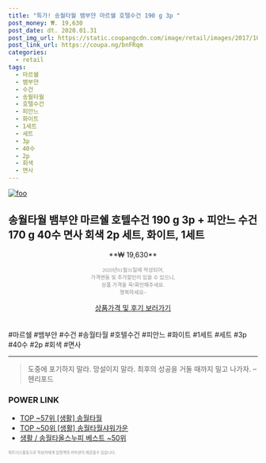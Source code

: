 ```yaml
--- 
title: "특가! 송월타월 뱀부얀 마르쉘 호텔수건 190 g 3p " 
post_money: ₩. 19,630 
post_date: dt. 2020.01.31 
post_img_url: https://static.coupangcdn.com/image/retail/images/2017/10/31/1/8/6766c1f6-db4a-446d-bcf1-2b15aeaa0493.jpg 
post_link_url: https://coupa.ng/bnFRqm 
categories: 
  - retail 
tags: 
  - 마르쉘 
  - 뱀부얀 
  - 수건 
  - 송월타월 
  - 호텔수건 
  - 피안느 
  - 화이트 
  - 1세트 
  - 세트 
  - 3p 
  - 40수 
  - 2p 
  - 회색 
  - 면사 
--- 
```

[![foo](https://static.coupangcdn.com/image/retail/images/2017/10/31/1/8/6766c1f6-db4a-446d-bcf1-2b15aeaa0493.jpg)](https://coupa.ng/bnFRqm) 

## 송월타월 뱀부얀 마르쉘 호텔수건 190 g 3p + 피안느 수건 170 g 40수 면사 회색 2p 세트, 화이트, 1세트 
<p style="text-align: center;">**₩ 19,630**</p> 
<p style="text-align: center;"><span style="color: #898c8f; font-family: Georgia,Times,serif; font-size: 0.75em;">2020년01월31일에 작성되어, <br>가격변동 및 추가할인이 있을 수 있으니,<br> 상품 가격을 꼭!확인해주세요.<br>행복하세요~</span> 
</p>	 
<div markdown="0" style="text-align: center;"><a href="https://coupa.ng/bnFRqm" class="btn btn--success">상품가격 및 후기 보러가기</a></div> 
<br><br> 
  #마르쉘 #뱀부얀 #수건 #송월타월 #호텔수건 #피안느 #화이트 #1세트 #세트 #3p #40수 #2p #회색 #면사 
<hr> 

> 도중에 포기하지 말라. 망설이지 말라. 최후의 성공을 거둘 때까지 밀고 나가자. – 헨리포드 


### POWER LINK

* <a href="https://blog.naver.com/an0733/221790845886" target="_blank"> TOP ~57위 [생활] 송월타월</a>
* <a href="https://blog.naver.com/fasyy4321/221784050356" target="_blank"> TOP ~50위 [생활] 송월타월샤워가운</a>
* <a href="https://blog.naver.com/santokki14/221782419772" target="_blank">생활 / 송월타올스누피 베스트 ~50위</a>

<span style="color: #898c8f; font-family: Georgia,Times,serif; font-size: 0.55em;">파트너스활동으로 작성자에게 일정액의 커미션이 제공될수 있습니다.</span> 
